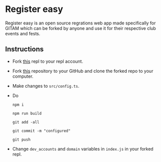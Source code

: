 # Register easy
Register easy is an open source regrations web app made specifically for GITAM which can be forked by anyone and use it for their respective club events and fests.

## Instructions
- Fork [this](https://replit.com/@supersum4n/register-easy) repl to your repl account.
- Fork [this](https://github.com/supersu-man/register-easy) repository to your GitHub and clone the forked repo to your computer.
- Make changes to `src/config.ts`.
- Do 

    `npm i`

    `npm run build`

    `git add -all`

    `git commit -m "configured"`

    `git push`
- Change `dev_accounts` and `domain` variables in `index.js` in your forked repl.
